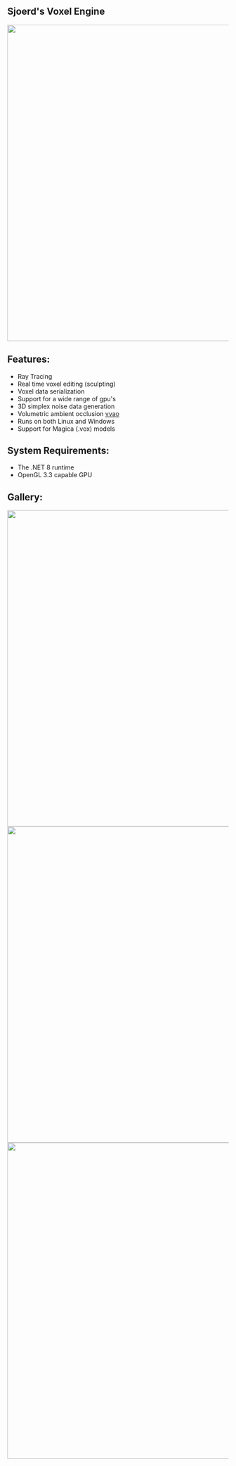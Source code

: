 ## Sjoerd's Voxel Engine
<img width="720" src="https://github.com/sjoerdev/voxel-engine/assets/59654421/4d1f0fa2-76aa-4f44-b7cd-bf535e3cdd4d">

## Features:
- Ray Tracing
- Real time voxel editing (sculpting)
- Voxel data serialization
- Support for a wide range of gpu's
- 3D simplex noise data generation
- Volumetric ambient occlusion [vvao](https://www.youtube.com/watch?v=3WaLMBiezMU)
- Runs on both Linux and Windows
- Support for Magica (.vox) models

## System Requirements:
- The .NET 8 runtime
- OpenGL 3.3 capable GPU

## Gallery:
<img width="720" src="https://github.com/sjoerdev/voxel-engine/assets/59654421/c85557f6-bf82-4c2a-8b2e-c05d298bc103">
<img width="720" src="https://github.com/sjoerdev/voxel-engine/assets/59654421/0439b611-fe96-4b93-9f20-4719b3243dc2">
<img width="720" src="https://github.com/sjoerdev/voxel-engine/assets/59654421/4d1f0fa2-76aa-4f44-b7cd-bf535e3cdd4d">
